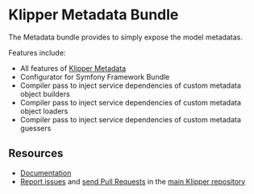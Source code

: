 Klipper Metadata Bundle
=======================

The Metadata bundle provides to simply expose the model metadatas.

Features include:

- All features of [Klipper Metadata](https://github.com/klipperdev/metadata)
- Configurator for Symfony Framework Bundle
- Compiler pass to inject service dependencies of custom metadata object builders
- Compiler pass to inject service dependencies of custom metadata object loaders
- Compiler pass to inject service dependencies of custom metadata guessers

Resources
---------

- [Documentation](https://doc.klipper.dev/bundles/metadata-bundle)
- [Report issues](https://github.com/klipperdev/klipper/issues)
  and [send Pull Requests](https://github.com/klipperdev/klipper/pulls)
  in the [main Klipper repository](https://github.com/klipperdev/klipper)
